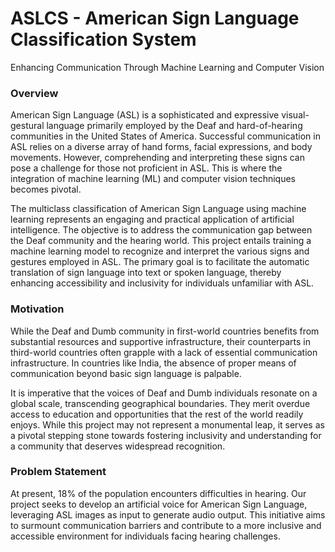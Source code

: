 # ASLCS - American Sign Language Classification System
Enhancing Communication Through Machine Learning and Computer Vision


### Overview

American Sign Language (ASL) is a sophisticated and expressive visual-gestural language primarily employed by the Deaf and hard-of-hearing communities in the United States of America. Successful communication in ASL relies on a diverse array of hand forms, facial expressions, and body movements. However, comprehending and interpreting these signs can pose a challenge for those not proficient in ASL. This is where the integration of machine learning (ML) and computer vision techniques becomes pivotal.

The multiclass classification of American Sign Language using machine learning represents an engaging and practical application of artificial intelligence. The objective is to address the communication gap between the Deaf community and the hearing world. This project entails training a machine learning model to recognize and interpret the various signs and gestures employed in ASL. The primary goal is to facilitate the automatic translation of sign language into text or spoken language, thereby enhancing accessibility and inclusivity for individuals unfamiliar with ASL.

### Motivation
While the Deaf and Dumb community in first-world countries benefits from substantial resources and supportive infrastructure, their counterparts in third-world countries often grapple with a lack of essential communication infrastructure. In countries like India, the absence of proper means of communication beyond basic sign language is palpable.

It is imperative that the voices of Deaf and Dumb individuals resonate on a global scale, transcending geographical boundaries. They merit overdue access to education and opportunities that the rest of the world readily enjoys. While this project may not represent a monumental leap, it serves as a pivotal stepping stone towards fostering inclusivity and understanding for a community that deserves widespread recognition.
### Problem Statement

At present, 18% of the population encounters difficulties in hearing. Our project seeks to develop an artificial voice for American Sign Language, leveraging ASL images as input to generate audio output. This initiative aims to surmount communication barriers and contribute to a more inclusive and accessible environment for individuals facing hearing challenges.

